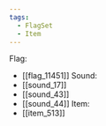 ```yaml
---
tags:
  - FlagSet
  - Item
---
```

Flag:
- [[flag_11451]]
Sound:
- [[sound_17]]
- [[sound_43]]
- [[sound_44]]
Item:
- [[item_513]]
